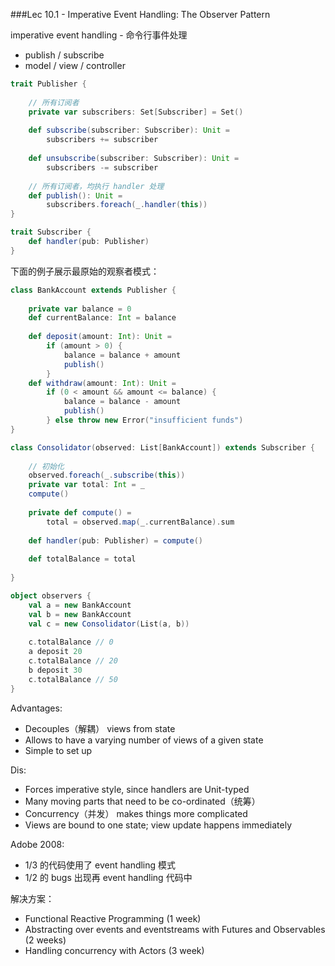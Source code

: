 ###Lec 10.1 - Imperative Event Handling: The Observer Pattern

imperative event handling - 命令行事件处理



- publish / subscribe
- model / view / controller



```scala
trait Publisher {
    
    // 所有订阅者
    private var subscribers: Set[Subscriber] = Set()
    
    def subscribe(subscriber: Subscriber): Unit = 
    	subscribers += subscriber
    
    def unsubscribe(subscriber: Subscriber): Unit = 
    	subscribers -= subscriber
    
    // 所有订阅者，均执行 handler 处理
    def publish(): Unit = 
    	subscribers.foreach(_.handler(this))
}

trait Subscriber {
    def handler(pub: Publisher)
}
```



下面的例子展示最原始的观察者模式：

```scala
class BankAccount extends Publisher {
    
    private var balance = 0
    def currentBalance: Int = balance
    
    def deposit(amount: Int): Unit = 
	    if (amount > 0) {
        	balance = balance + amount
            publish()
    	}
    def withdraw(amount: Int): Unit = 
	    if (0 < amount && amount <= balance) {
    		balance = balance - amount
            publish()
    	} else throw new Error("insufficient funds")   
}

class Consolidator(observed: List[BankAccount]) extends Subscriber {
    
    // 初始化
    observed.foreach(_.subscribe(this))
    private var total: Int = _
    compute()
    
    private def compute() = 
    	total = observed.map(_.currentBalance).sum
    
    def handler(pub: Publisher) = compute()
    
    def totalBalance = total
    
}

object observers {
    val a = new BankAccount
    val b = new BankAccount
    val c = new Consolidator(List(a, b))
    
    c.totalBalance // 0
    a deposit 20
    c.totalBalance // 20
    b deposit 30
    c.totalBalance // 50
}
```





Advantages:

- Decouples（解耦） views from state
- Allows to have a varying number of views of a given state
- Simple to set up

Dis:

- Forces imperative style, since handlers are Unit-typed
- Many moving parts that need to be co-ordinated（统筹）
- Concurrency（并发） makes things more complicated
- Views are bound to one state; view update happens immediately



Adobe 2008:

- 1/3 的代码使用了 event handling 模式
- 1/2 的 bugs 出现再 event handling 代码中



解决方案：

- Functional Reactive Programming (1 week)
- Abstracting over events and eventstreams with Futures and Observables (2 weeks)
- Handling concurrency with Actors (3 week)